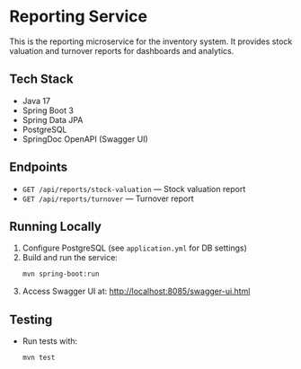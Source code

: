 # Reporting Service

This is the reporting microservice for the inventory system. It provides stock valuation and turnover reports for dashboards and analytics.

## Tech Stack
- Java 17
- Spring Boot 3
- Spring Data JPA
- PostgreSQL
- SpringDoc OpenAPI (Swagger UI)

## Endpoints
- `GET /api/reports/stock-valuation` — Stock valuation report
- `GET /api/reports/turnover` — Turnover report

## Running Locally
1. Configure PostgreSQL (see `application.yml` for DB settings)
2. Build and run the service:
   ```bash
   mvn spring-boot:run
   ```
3. Access Swagger UI at: [http://localhost:8085/swagger-ui.html](http://localhost:8085/swagger-ui.html)

## Testing
- Run tests with:
  ```bash
  mvn test
  ``` 